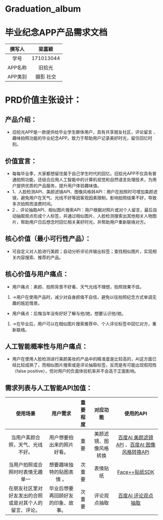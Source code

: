 # Graduation_album
# 毕业纪念APP产品需求文档
| 撰写人  | 梁嘉颖  | 
|:-:|:-:|
| 学号  | 171013044  |
| APP名称 | 旧拾光  |
| APP类别 | 摄影 社交 |
# PRD价值主张设计：
## 产品介绍：
- 旧拾光APP是一款提供给毕业学生群体用户，具有共享朋友社区，评论留言 、趣味拍照功能的毕业纪念APP。致力于帮助用户记录美好时光，留住回忆时刻。
## 价值宣言：
- 每每毕业季，大家都想留住属于自己学生时代的回忆。旧拾光APP不仅具有普通拍照功能，还结合应用人工智能中的计算机视觉和自然语言处理技术，为用户提供优质的产品服务，提升用户体验趣味值。
- 1、人脸检测API、美颜滤镜API、图像风格转API：用户在拍照时可增加美颜滤镜，避免用户在天气、光线不好等因客观因素限制，影响拍照结果不好，导致多次拍照而浪费时间。
- 2 、评论抽取API、相似图片搜索API：用户根据对照片或对个人留言，最后自动抽取观点形成个人标签，并通过相似图片、人脸检测搜索出其他相关人物图片，帮助用户日后想念时回忆相关美好时光，并帮助用户重新联络对方。
## 核心价值（最小可行性产品）：
- 可自定义对人脸进行美颜；自动分析评论并输出标签；查找相似图片，实现相关内容搜索、推荐的产品。
## 核心价值与用户痛点：
- 用户痛点：素颜、拍照背景不好看、天气光线不理想，拍照效果不佳。
1. →用户在使用产品时，减少对自身颜值不自信，避免以往拍照纪念方式单调无趣的尴尬情景。
- 用户痛点：后悔当年没有好好了解与他/她，想要认识他/她。
1. →在毕业后，用户可以在相似图片搜索推荐中、个人评论标签中回忆对方，重新联络。
## 人工智能概率性与用户痛点：
- 用户在使用人脸检测进行美颜美妆的产品中的精准度是比较高的，AI这方面已经比较成熟了，而相似图片搜索或是评论抽取标签，反而是有可能出现假阳性（false positive），但对用户的负面体验机率并不会高于正面影响。
## 需求列表与人工智能API加值：
| 使用场景 | 用户需求  |重要程度 |对应功能  | 使用的API  | 
|:-:|:-:|:-: |:-:|:-:|
|当用户素颜合照，天气、光线不好。| 用户想要拍出来的照片好看。 | 重 要 |美颜滤镜、图像风格转换|[百度AI 美颜滤镜API](https://ai.baidu.com/tech/face/BeautySDK) 、[百度AI 图像风格转换API](https://ai.baidu.com/tech/imagesearch/similar)| 
|当用户拍照或合照时时表情无趣单一|想要趣味独特的贴图表情 。 |次重要|表情贴纸 | [Face++贴纸SDK](https://www.faceplusplus.com.cn/sdk/paster/)|
| 在朋友社区里对好友发出的合照或是对其个人的留言、评论。 |毕业后想要再回顾好友的印象、故事。   | 次重要 |评论观点抽取| [百度AI 评论观点抽取](https://ai.baidu.com/tech/nlp_apply/comment_tag)
